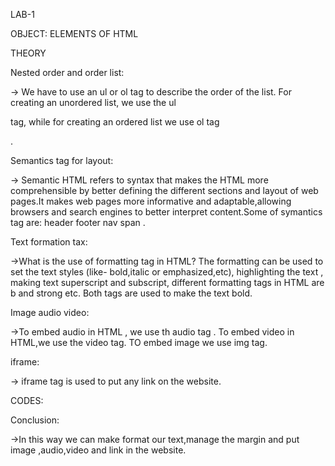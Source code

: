 LAB-1

OBJECT: ELEMENTS OF HTML

THEORY 

Nested order and order list:

-> We have to use an ul or ol tag to describe the order of the list. For creating an unordered list, we use the ul <ul></ul> tag, while for creating an ordered list we use ol tag <ol></ol>.

Semantics tag for layout:

-> Semantic HTML refers to syntax that makes the HTML more comprehensible by better defining the different sections and layout of web pages.It makes web pages more informative and adaptable,allowing browsers and search engines to better interpret content.Some of symantics tag are: header footer nav span .

Text formation tax:

->What is the use of formatting tag in HTML? The formatting can be used to set the text styles (like- bold,italic or emphasized,etc), highlighting the text , making text superscript and subscript, different formatting tags in HTML are b and strong etc. Both tags are used to make the text bold.

Image audio video:

->To embed audio in HTML , we use th audio tag . To embed video in HTML,we use the video tag. TO embed image we use img tag.

iframe:

-> iframe tag is used to put any link on the website.

CODES:

Conclusion:

->In this way we can make format our text,manage the margin and put image ,audio,video and link in the website.